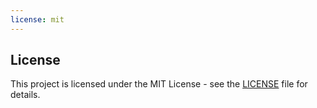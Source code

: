 ```yaml
---
license: mit
---
```


## License
This project is licensed under the MIT License - see the [LICENSE](./LICENSE) file for details.

